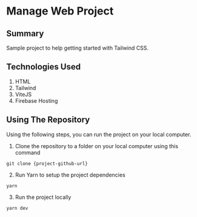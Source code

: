 # Manage Web Project

## Summary

Sample project to help getting started with Tailwind CSS.

## Technologies Used

1. HTML
2. Tailwind
3. ViteJS
4. Firebase Hosting

## Using The Repository

Using the following steps, you can run the project on your local computer.

1. Clone the repository to a folder on your local computer using this command

```
git clone {project-github-url}
```

2. Run Yarn to setup the project dependencies

```
yarn
```

3. Run the project locally

```
yarn dev
```
